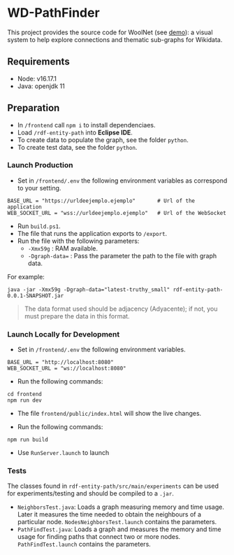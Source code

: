 # WD-PathFinder

This project provides the source code for WoolNet (see [demo](https://woolnet.dcc.uchile.cl/)): a visual system to help explore connections and thematic sub-graphs for Wikidata.

## Requirements

- Node: v16.17.1
- Java: openjdk 11

## Preparation

- In `/frontend` call `npm i` to install dependenciaes.
- Load `/rdf-entity-path` into **Eclipse IDE**.
- To create data to populate the graph, see the folder `python`.
- To create test data, see the folder `python`.

### Launch Production

- Set in `/frontend/.env` the following environment variables as correspond to your setting.

```
BASE_URL = "https://urldeejemplo.ejemplo"		# Url of the application
WEB_SOCKET_URL = "wss://urldeejemplo.ejemplo"	# Url of the WebSocket
```

- Run `build.ps1`.
- The file that runs the application exports to `/export`.
- Run the file with the following parameters:
	- `-Xmx59g` : RAM available.
	- `-Dgraph-data=` : Pass the parameter the path to the file with graph data.

For example:

```
java -jar -Xmx59g -Dgraph-data="latest-truthy_small" rdf-entity-path-0.0.1-SNAPSHOT.jar
```

> The data format used should be adjacency (Adyacente); if not, you must prepare the data in this format.

### Launch Locally for Development

- Set in `/frontend/.env` the following environment variables.

```
BASE_URL = "http://localhost:8080"
WEB_SOCKET_URL = "ws://localhost:8080"
```

- Run the following commands:

```
cd frontend
npm run dev
```

- The file `frontend/public/index.html` will show the live changes.

- Run the following commands:

```
npm run build
```

- Use `RunServer.launch` to launch 

### Tests

The classes found in `rdf-entity-path/src/main/experiments` can be used for experiments/testing and should be compiled to a `.jar`.

- `NeighborsTest.java`: Loads a graph measuring memory and time usage. Later it measures the time needed to obtain the neighbours of a particular node. `NodesNeighborsTest.launch` contains the parameters.
- `PathFindTest.java`: Loads a graph and measures the memory and time usage for finding paths that connect two or more nodes. `PathFindTest.launch` contains the parameters.



